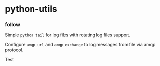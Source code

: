 # python-utils

### follow
Simple `python tail` for log files with rotating log files support.

Configure `amqp_url` and `amqp_exchange` to log messages from file via amqp protocol.


Test
